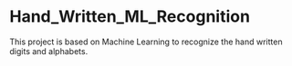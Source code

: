 # Hand_Written_ML_Recognition
This project is based on Machine Learning to recognize the hand written digits and alphabets.
